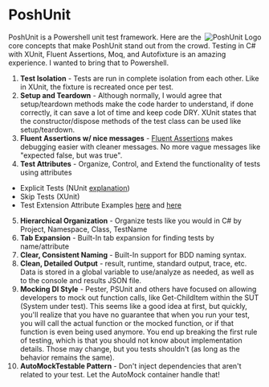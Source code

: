 # PoshUnit

<img src="https://raw.githubusercontent.com/ghostsquad/PoshUnit/readme/Content/PoshUnitLogo.png" alt="PoshUnit Logo" title="PoshUnit" align="right" />

PoshUnit is a Powershell unit test framework. Here are the core concepts that make PoshUnit stand out from the crowd. Testing in C# with XUnit, Fluent Assertions, Moq, and Autofixture is an amazing experience. I wanted to bring that to Powershell.

1. **Test Isolation** - Tests are run in complete isolation from each other. Like in XUnit, the fixture is recreated once per test. 
2. **Setup and Teardown** - Although normally, I would agree that setup/teardown methods make the code harder to understand, if done correctly, it can save a lot of time and keep code DRY. XUnit states that the constructor/dispose methods of the test class can be used like setup/teardown.
3. **Fluent Assertions w/ nice messages** - [Fluent Assertions](https://github.com/dennisdoomen/fluentassertions) makes debugging easier with cleaner messages. No more vague messages like "expected false, but was true".
4. **Test Attributes** - Organize, Control, and Extend the functionality of tests using attributes
  * Explicit Tests (NUnit [explanation](http://www.nunit.org/index.php?p=explicit&r=2.2.10))
  * Skip Tests (XUnit)
  * Test Extension Attribute Examples [here](http://callumhibbert.blogspot.com/2008_01_01_archive.html) and [here](http://www.dotnetguy.co.uk/post/2010/04/01/xunit-freezeclock-black-magic-stopping-time/)
5. **Hierarchical Organization** - Organize tests like you would in C# by Project, Namespace, Class, TestName
6. **Tab Expansion** - Built-In tab expansion for finding tests by name/attribute
7. **Clear, Consistent Naming** - Built-In support for BDD naming syntax.
8. **Clean, Detailed Output** - result, runtime, standard output, trace, etc. Data is stored in a global variable to use/analyze as needed, as well as to the console and results JSON file.
9. **Mocking DI Style** - Pester, PSUnit and others have focused on allowing developers to mock out function calls, like Get-ChildItem within the SUT (System under test). This seems like a good idea at first, but quickly, you'll realize that you have no guarantee that when you run your test, you will call the actual function or the mocked function, or if that function is even being used anymore. You end up breaking the first rule of testing, which is that you should not know about implementation details. Those may change, but you tests shouldn't (as long as the behavior remains the same).
10. **AutoMockTestable Pattern** - Don't inject dependencies that aren't related to your test. Let the AutoMock container handle that!
